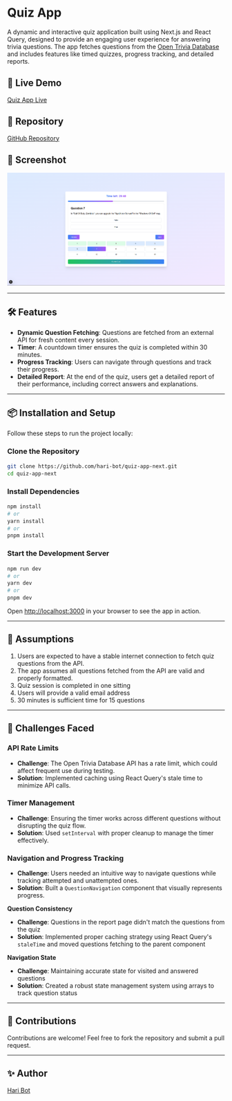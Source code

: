 # Quiz App

A dynamic and interactive quiz application built using Next.js and React Query, designed to provide an engaging user experience for answering trivia questions. The app fetches questions from the [Open Trivia Database](https://opentdb.com/) and includes features like timed quizzes, progress tracking, and detailed reports.

## 🚀 Live Demo

[Quiz App Live](https://quiz-app-casualfunnel.netlify.app/)

## 📂 Repository

[GitHub Repository](https://github.com/hari-bot/quiz-app-next)

## 📸 Screenshot

![Screenshot of the Quiz App](public/screenshot.png)

---

## 🛠️ Features

- **Dynamic Question Fetching**: Questions are fetched from an external API for fresh content every session.
- **Timer**: A countdown timer ensures the quiz is completed within 30 minutes.
- **Progress Tracking**: Users can navigate through questions and track their progress.
- **Detailed Report**: At the end of the quiz, users get a detailed report of their performance, including correct answers and explanations.

---

## 📦 Installation and Setup

Follow these steps to run the project locally:

### Clone the Repository

```bash
git clone https://github.com/hari-bot/quiz-app-next.git
cd quiz-app-next
```

### Install Dependencies

```bash
npm install
# or
yarn install
# or
pnpm install
```

### Start the Development Server

```bash
npm run dev
# or
yarn dev
# or
pnpm dev
```

Open [http://localhost:3000](http://localhost:3000) in your browser to see the app in action.

---

## 🤔 Assumptions

1. Users are expected to have a stable internet connection to fetch quiz questions from the API.
2. The app assumes all questions fetched from the API are valid and properly formatted.
3. Quiz session is completed in one sitting
4. Users will provide a valid email address
5. 30 minutes is sufficient time for 15 questions

---

## 🚧 Challenges Faced

### API Rate Limits

- **Challenge**: The Open Trivia Database API has a rate limit, which could affect frequent use during testing.
- **Solution**: Implemented caching using React Query's stale time to minimize API calls.

### Timer Management

- **Challenge**: Ensuring the timer works across different questions without disrupting the quiz flow.
- **Solution**: Used `setInterval` with proper cleanup to manage the timer effectively.

### Navigation and Progress Tracking

- **Challenge**: Users needed an intuitive way to navigate questions while tracking attempted and unattempted ones.
- **Solution**: Built a `QuestionNavigation` component that visually represents progress.

**Question Consistency**

- **Challenge**: Questions in the report page didn't match the questions from the quiz
- **Solution**: Implemented proper caching strategy using React Query's `staleTime` and moved questions fetching to the parent component

**Navigation State**

- **Challenge**: Maintaining accurate state for visited and answered questions
- **Solution**: Created a robust state management system using arrays to track question status

---

## 🙌 Contributions

Contributions are welcome! Feel free to fork the repository and submit a pull request.

---

## ✨ Author

[Hari Bot](https://github.com/hari-bot)

